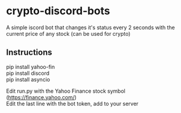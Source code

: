 # crypto-discord-bots
A simple iscord bot that changes it's status every 2 seconds with the current price of any stock (can be used for crypto)

## Instructions

pip install yahoo-fin \
pip install discord \
pip install asyncio

Edit run.py with the Yahoo Finance stock symbol (https://finance.yahoo.com/) \
Edit the last line with the bot token, add to your server
